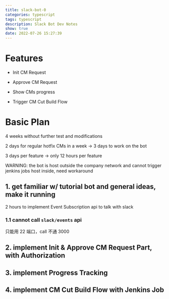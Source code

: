 ```yaml
---
title: slack-bot-0
categories: typescript
tags: typescript
description: Slack Bot Dev Notes
show: true
date: 2022-07-26 15:27:39
---
```


# Features

- Init CM Request

- Approve CM Request

- Show CMs progress

- Trigger CM Cut Build Flow

# Basic Plan

4 weeks without further test and modifications

2 days for regular hotfix CMs in a week -> 3 days to work on the bot

3 days per feature -> only 12 hours per feature

WARNING: the bot is host outside the company network and cannot trigger jenkins jobs host inside, need workaround

## 1. get familiar w/ tutorial bot and general ideas, make it running

2 hours to implement Event Subscription api to talk with slack

### 1.1 cannot call `slack/events` api

只能用 22 端口，call 不通 3000

## 2. implement Init & Approve CM Request Part, with Authorization

## 3. implement Progress Tracking

## 4. implement CM Cut Build Flow with Jenkins Job
